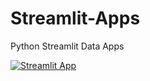 # Streamlit-Apps
Python Streamlit Data Apps

[![Streamlit App](https://static.streamlit.io/badges/streamlit_badge_black_white.svg)](https://share.streamlit.io/akashjeez/Streamlit-Apps/akashjeez/)
